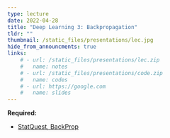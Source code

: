 ```yaml
---
type: lecture
date: 2022-04-28
title: "Deep Learning 3: Backpropagation"
tldr: ""
thumbnail: /static_files/presentations/lec.jpg
hide_from_announcments: true
links: 
    # - url: /static_files/presentations/lec.zip
    #   name: notes
    # - url: /static_files/presentations/code.zip
    #   name: codes
    # - url: https://google.com
    #   name: slides
---
```


**Required:**
- [StatQuest, BackProp](https://www.youtube.com/watch?v=IN2XmBhILt4&list=PLblh5JKOoLUIxGDQs4LFFD--41Vzf-ME1&index=4&ab_channel=StatQuestwithJoshStarmer)
<!-- **Suggested Readings:** -->
<!-- - [Readings 1](http://example.com) -->
